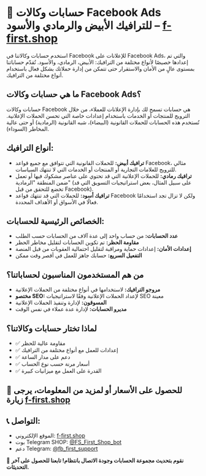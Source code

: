 # 📡 حسابات وكالات Facebook Ads للترافيك الأبيض والرمادي والأسود – [f-first.shop](https://f-first.shop/en)

استخدم حسابات وكالاتنا في Facebook للإعلانات على Facebook Ads، والتي تم إعدادها خصيصًا لأنواع مختلفة من الترافيك: الأبيض، الرمادي، والأسود. تُقدّم حساباتنا بمستوى عالٍ من الأمان والاستقرار حتى تتمكن من إدارة حملاتك بشكل فعال باستخدام أنواع مختلفة من الترافيك.

## ما هي حسابات وكالات Facebook Ads؟  
حسابات وكالات Facebook هي حسابات تسمح لك بإدارة الإعلانات للعملاء، من خلال الترويج للمنتجات أو الخدمات باستخدام إعدادات خاصة التي تحسن الحملات الإعلانية. تُستخدم هذه الحسابات للحملات القانونية (البيضاء)، شبه القانونية (الرمادية) أو حتى عالية المخاطر (السوداء).

## أنواع الترافيك:
- **ترافيك أبيض:** للحملات القانونية التي تتوافق مع جميع قواعد Facebook، مثالي للترويج للعلامات التجارية أو المنتجات أو الخدمات التي لا تنتهك السياسات.
- **ترافيك رمادي:** للحملات الإعلانية التي قد تحتوي على عناصر مشكوك فيها أو تعمل ضمن المنطقة "الرمادية" (على سبيل المثال، بعض استراتيجيات التسويق التي قد تخضع للتحقق من قبل Facebook).
- **ترافيك أسود:** للحملات التي قد تنتهك قواعد Facebook ولكن لا تزال تجد استخدامًا فعالًا في الأسواق أو الأهداف المحددة.

## الخصائص الرئيسية للحسابات:
- **عدد الحسابات:** من حساب واحد إلى عدة آلاف من الحسابات حسب الطلب
- **مقاومة الحظر:** تم تكوين الحسابات لتقليل مخاطر الحظر
- **إعدادات الأمان:** إعدادات حماية ومراقبة لتقليل احتمالية العقوبات من قبل المنصة
- **التفعيل السريع:** حسابك جاهز للعمل في أقصر وقت ممكن

## من هم المستخدمون المناسبون لحساباتنا؟
- **مروجو الترافيك:** لاستخدامها في أنواع مختلفة من الحملات الإعلانية
- **مختصو SEO:** لإعداد الحملات الإعلانية وفقًا لاستراتيجيات SEO معينة
- **المسوقون:** لإدارة وتنفيذ الحملات الإعلانية
- **مديرو الحسابات:** لإدارة عدة عملاء في نفس الوقت

## لماذا تختار حسابات وكالاتنا؟
- ✅ مقاومة عالية للحظر
- ✅ إعدادات للعمل مع أنواع مختلفة من الترافيك
- ✅ دعم على مدار الساعة
- ✅ أسعار مرنة حسب نوع الحساب
- ✅ القدرة على العمل مع ميزانيات كبيرة

## 💬 للحصول على الأسعار أو لمزيد من المعلومات، يرجى زيارة [f-first.shop](https://f-first.shop/en)

## 📞 التواصل:
- الموقع الإلكتروني: [f-first.shop](https://f-first.shop/en)
- بوت Telegram SHOP: [@FS_First_Shop_bot](https://t.me/FS_First_Shop_bot)
- دعم Telegram: [@fb_first_support](https://t.me/fb_first_support)

🔔 **نقوم بتحديث مجموعة الحسابات وجودة الاتصال بانتظام! تابعنا للحصول على آخر التحديثات.**
